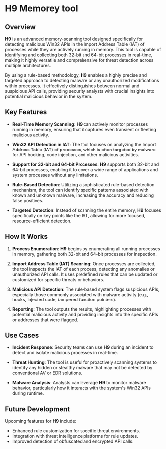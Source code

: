 # H9 Memorey tool

## Overview

**H9** is an advanced memory-scanning tool designed specifically for detecting malicious Win32 APIs in the Import Address Table (IAT) of processes while they are actively running in memory. This tool is capable of identifying and collecting both 32-bit and 64-bit processes in real-time, making it highly versatile and comprehensive for threat detection across multiple architectures.

By using a rule-based methodology, **H9** enables a highly precise and targeted approach to detecting malware or any unauthorized modifications within processes. It effectively distinguishes between normal and suspicious API calls, providing security analysts with crucial insights into potential malicious behavior in the system.

## Key Features

- **Real-Time Memory Scanning**: **H9** can actively monitor processes running in memory, ensuring that it captures even transient or fleeting malicious activity.
  
- **Win32 API Detection in IAT**: The tool focuses on analyzing the Import Address Table (IAT) of processes, which is often targeted by malware for API hooking, code injection, and other malicious activities.

- **Support for 32-bit and 64-bit Processes**: **H9** supports both 32-bit and 64-bit processes, enabling it to cover a wide range of applications and system processes without any limitations.

- **Rule-Based Detection**: Utilizing a sophisticated rule-based detection mechanism, the tool can identify specific patterns associated with known and unknown malware, increasing the accuracy and reducing false positives.

- **Targeted Detection**: Instead of scanning the entire memory, **H9** focuses specifically on key points like the IAT, allowing for more focused, resource-efficient detection.

## How It Works

1. **Process Enumeration**: **H9** begins by enumerating all running processes in memory, gathering both 32-bit and 64-bit processes for inspection.
   
2. **Import Address Table (IAT) Scanning**: Once processes are collected, the tool inspects the IAT of each process, detecting any anomalies or unauthorized API calls. It uses predefined rules that can be updated or customized for specific threats or behaviors.
   
3. **Malicious API Detection**: The rule-based system flags suspicious APIs, especially those commonly associated with malware activity (e.g., hooks, injected code, tampered function pointers).

4. **Reporting**: The tool outputs the results, highlighting processes with potential malicious activity and providing insights into the specific APIs or addresses that were flagged.

## Use Cases

- **Incident Response**: Security teams can use **H9** during an incident to detect and isolate malicious processes in real-time.
  
- **Threat Hunting**: The tool is useful for proactively scanning systems to identify any hidden or stealthy malware that may not be detected by conventional AV or EDR solutions.
  
- **Malware Analysis**: Analysts can leverage **H9** to monitor malware behavior, particularly how it interacts with the system's Win32 APIs during runtime.

## Future Development

Upcoming features for **H9** include:

- Enhanced rule customization for specific threat environments.
- Integration with threat intelligence platforms for rule updates.
- Improved detection of obfuscated and encrypted API calls.
